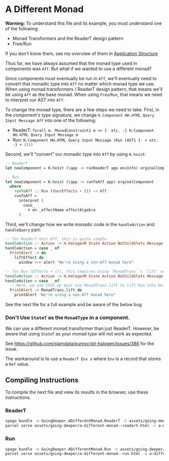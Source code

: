 # A Different Monad

**Warning:** To understand this file and its example, you must understand one of the following:
- Monad Transformers and the ReaderT design pattern
- Free/Run

If you don't know them, see my overview of them in [Application Structure](https://github.com/JordanMartinez/purescript-jordans-reference/tree/latestRelease/21-Hello-World/08-Application-Structure/)

Thus far, we have always assumed that the monad type used in components was `Aff`. But what if we wanted to use a different monad?

Since components must eventually be run in `Aff`, we'll eventually need to convert that monadic type into `Aff` no matter which monad type we use. When using monad transformers / ReaderT design pattern, that means we'll be using `Aff` as the base monad. When using `Free`/`Run`, that means we need to interpret our AST into `Aff`.

To change the monad type, there are a few steps we need to take.
First, in the component's type signature, we change `H.Component HH.HTML Query Input Message Aff` into one of the following:
- ReaderT: `forall m. MonadConstraint1 m => {- etc. -} H.Component HH.HTML Query Input Message m`
- Run: `H.Component HH.HTML Query Input Message (Run (AST1 {- + etc. -} + ()))`

Second, we'll "convert" our monadic type into `Aff` by using `H.hoist`:
```purescript
-- ReaderT
let newComponent = H.hoist (\app -> runReaderT app envInfo) orginalComponent

-- Run
let newComponent = H.hoist (\app -> runToAff app) orginalComponent
  where
    runToAff :: Run (YourEffects + ()) ~> Aff
    runToAff =
      interpret (
        case_
          # on _effectName effectAlgebra
      )
```

Third, we'll change how we write monadic code in the `handleAction` and `handleQuery` part:
```purescript
-- for ReaderT Unit Aff, this is quite simple
handleAction :: Action -> H.HalogenM State Action NoChildSlots Message m Unit
handleAction = case _ of
  PrintAlert -> do
    liftEffect do
      window >>= alert "We're using a non-Aff monad here"

-- for Run (Effects + ()), this requires using `MonadTrans`'s `lift` explicitly
handleAction :: Action -> H.HalogenM State Action NoChildSlots Message MonadType Unit
handleAction = case _ of
  -- Here, we see that we must use MonadTrans.lift to lift Run into HalogenM
  PrintAlert -> MonadTrans.lift do
    printAlert "We're using a non-Aff monad here"
```

See the next file for a full example and be aware of the below bug

### Don't Use `StateT` as the `MonadType` in a component.

We can use a different monad transformer than just ReaderT. However, be aware that using `StateT` as your monad type will not work as expected.

See https://github.com/slamdata/purescript-halogen/issues/386 for the issue.

The workaround is to use a `ReaderT Env a` where `Env` is a record that stores a `Ref` value.

## Compiling Instructions

To compile the next file and view its results in the browser, use these instructions.

### ReaderT

```bash
spago bundle -m GoingDeeper.ADifferentMonad.ReaderT -t assets/going-deeper/a-different-monad--readert.js
parcel serve assets/going-deeper/a-different-monad--readert.html -o a-different-monad--readert--parcelified.html --open
```

### Run

```bash
spago bundle -m GoingDeeper.ADifferentMonad.Run -t assets/going-deeper/a-different-monad--run.js
parcel serve assets/going-deeper/a-different-monad--run.html -o a-different-monad--run--parcelified.html --open
```
